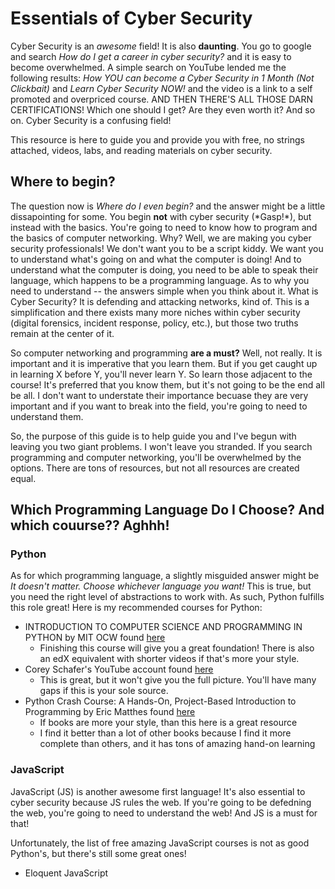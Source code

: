 # Essentials of Cyber Security

Cyber Security is an *awesome* field! It is also **daunting**. You go to google and search *How do I get a career in cyber security?* and it is easy to become overwhelmed.
A simple search on YouTube lended me the following results: *How YOU can become a Cyber Security in 1 Month (Not Clickbait)* and *Learn Cyber Security NOW!* and the video is a
link to a self promoted and overpriced course. AND THEN THERE'S ALL THOSE DARN CERTIFICATIONS! Which one should I get? Are they even worth it? And so on. Cyber Security is a confusing 
field!

This resource is here to guide you and provide you with free, no strings attached, videos, labs, and reading materials on cyber security.

## Where to begin?

The question now is *Where do I even begin?* and the answer might be a little dissapointing for some. You begin **not** with cyber security (\*Gasp!\*), but instead with the
basics. You're going to need to know how to program and the basics of computer networking. Why? Well, we are making you cyber security professionals! We don't want you to be
a script kiddy. We want you to understand what's going on and what the computer is doing! And to understand what the computer is doing, you need to be able to speak their language, which happens
to be a programming language. As to why you need to understand -- the answers simple when you think about it. What is Cyber Security? It is defending and attacking networks, kind of. This is
a simplification and there exists many more niches within cyber security (digital forensics, incident response, policy, etc.), but those two truths remain at the center of it.

So computer networking and programming **are a must?** Well, not really. It is important and it is imperative that you learn them. But if you get caught up in learning X before Y, you'll
never learn Y. So learn those adjacent to the course! It's preferred that you know them, but it's not going to be the end all be all. I don't want to understate their importance
becuase they are very important and if you want to break into the field, you're going to need to understand them.

So, the purpose of this guide is to help guide you and I've begun with leaving you two giant problems. I won't leave you stranded. If you search programming and computer networking, you'll
be overwhelmed by the options. There are tons of resources, but not all resources are created equal. 

## Which Programming Language Do I Choose? And which couurse?? Aghhh!

### Python
As for which programming language, a slightly misguided answer might be *It doesn't matter. Choose whichever language you want!* This is true, but you need the right level of abstractions
to work with. As such, Python fulfills this role great! Here is my recommended courses for Python:

* INTRODUCTION TO COMPUTER SCIENCE AND PROGRAMMING IN PYTHON by MIT OCW found <a href="https://ocw.mit.edu/courses/6-0001-introduction-to-computer-science-and-programming-in-python-fall-2016/pages/syllabus/"> here </a>
    * Finishing this course will give you a great foundation! There is also an edX equivalent with shorter videos if that's more your style.
* Corey Schafer's YouTube account found <a href="https://www.youtube.com/c/Coreyms"> here </a>
    * This is great, but it won't give you the full picture. You'll have many gaps if this is your sole source.
* Python Crash Course: A Hands-On, Project-Based Introduction to Programming by Eric Matthes found <a href="https://nostarch.com/pythoncrashcourse2e"> here </a>
    * If books are more your style, than this here is a great resource
    * I find it better than a lot of other books because I find it more complete than others, and it has tons of amazing hand-on learning

### JavaScript

JavaScript (JS) is another awesome first language! It's also essential to cyber security because JS rules the web. If you're going to be defedning the web, you're going to need to understand
the web! And JS is a must for that!

Unfortunately, the list of free amazing JavaScript courses is not as good Python's, but there's still some great ones!
* Eloquent JavaScript


